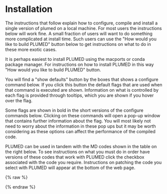 # Installation

The instructions that follow explain how to configure, compile and install a single version of plumed on a local machine.  For most users the instructions 
below will work fine.  A small fraction of users will want to do something more complicated at install time.  Such users can 
use the "How would you like to build PLUMED" button below to get instructions on what to do in these more exotic cases.  

It is perhaps easiest to install PLUMED using the macports or conda package manager.  For instructions on how to install PLUMED in this way "How would you like to build PLUMED" button. 

You will find a "show defaults" button by the boxes that shows a configure command below.  If you click this button the default flags that are used when that command is executed are shown.
Information on what is controlled by each flag is provided through tooltips, which you are shown if you hover over the flag.  

Some flags are shown in bold in the short versions of the configure commands below.  Clicking on these commands will open a pop-up window that contains further information 
about the flag.  You will most likely not need to worry about the information in these pop ups but it may be worth considering as these options can affect the performance of the
compiled code.

PLUMED can be used in tandem with the MD codes shown in the table on the right below.  To see instructions on what you must do in order have versions
of these codes that work with PLUMED click the checkbox associated with the code you require.  Instructions on patching the code you select with PLUMED 
will appear at the bottom of the web page.

{% raw %}
<style>
  pre {
    overflow-x: auto;
    white-space: pre-wrap;
    white-space: -moz-pre-wrap;
    white-space: -pre-wrap;
    white-space: -o-pre-wrap;
    word-wrap: break-word;
  }
</style>
<script>
function showData( name, indiv ) {
  var mydiv = document.getElementById(indiv);
  var mydata = document.getElementById(name);
  mydiv.innerHTML = mydata.innerHTML;
  showInstructions(current_instructions);
}

function showConfigure(name) {
  var btn = document.getElementById(name + "_button");
  var mydiv = document.getElementById("conf_" + name);
  if( btn.textContent=="show defaults" ) {
    var dataField = document.getElementById(name + "_short");
    mydiv.innerHTML = dataField.innerHTML;
  } else if( btn.textContent=="hide defaults" ) {
    var dataField = document.getElementById(name + "_long");
    mydiv.innerHTML = dataField.innerHTML; 
  }
}

function showDefaultButton(name) {
  var btn = document.getElementById(name + "_button");
  btn.textContent = "show defaults";
}

function swapConfigure(name) {
  var btn = document.getElementById(name + "_button"); 
  if( btn.textContent=="show defaults" ) { 
    btn.textContent = "hide defaults";
  } else if( btn.textContent=="hide defaults" ) {
    btn.textContent = "show defaults";
  }
  showInstructions(current_instructions); 
}
function openModal( name ) {
  var mymodal = document.getElementById( name );
  mymodal.style.display = "block";  
}
window.onload = function(event) {
  showInstructions("local");
}
</script>

{% endraw %}
